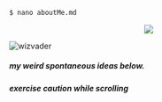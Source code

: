 ```sh
$ nano aboutMe.md
```

<p align="center">
  <img src="https://github.com/unix2dossss/unix2dossss/assets/60042992/c09eb9b1-c4dd-406a-a95d-f0e929626fb2"/>
</p>

<p align="left"> <img src="https://komarev.com/ghpvc/?username=wizvader&label=Profile%20views&color=0e75b6&style=flat" alt="wizvader" /> </p>

##### my weird spontaneous ideas below.
###### **exercise caution while scrolling**
